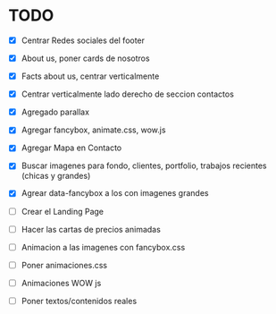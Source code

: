 # TODO
  * [x] Centrar Redes sociales del footer
  * [x] About us, poner cards de nosotros
  * [x] Facts about us, centrar verticalmente
  * [x] Centrar verticalmente lado derecho de seccion contactos
  * [x] Agregado parallax
  * [x] Agregar fancybox, animate.css, wow.js
  * [x] Agregar Mapa en Contacto
  * [x] Buscar imagenes para fondo, clientes, portfolio, trabajos recientes (chicas y grandes)
  * [x] Agrear data-fancybox a los <a> con imagenes grandes
  
  * [ ] Crear el Landing Page

  * [ ] Hacer las cartas de precios animadas  
  
  * [ ] Animacion a las imagenes con fancybox.css
  * [ ] Poner animaciones.css
  * [ ] Animaciones WOW js

  * [ ] Poner textos/contenidos reales